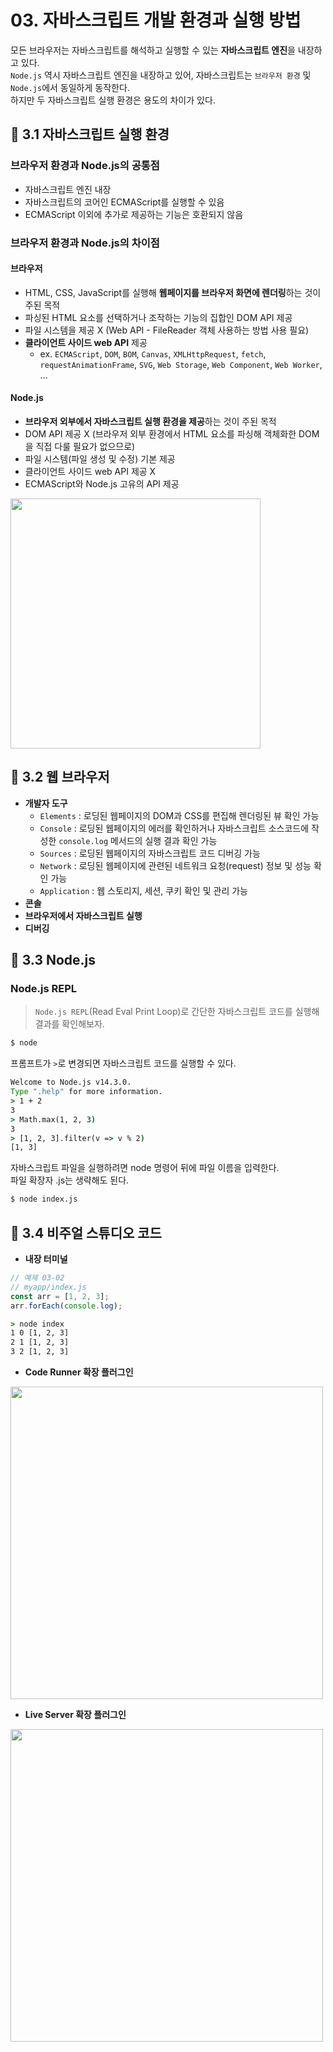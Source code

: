 # 03. 자바스크립트 개발 환경과 실행 방법
모든 브라우저는 자바스크립트를 해석하고 실행할 수 있는 **자바스크립트 엔진**을 내장하고 있다.    
`Node.js` 역시 자바스크립트 엔진을 내장하고 있어, 자바스크립트는 `브라우저 환경` 및 `Node.js`에서 동일하게 동작한다.    
하지만 두 자바스크립트 실행 환경은 용도의 차이가 있다.    

## 📌 3.1 자바스크립트 실행 환경
### 브라우저 환경과 Node.js의 공통점
- 자바스크립트 엔진 내장
- 자바스크립트의 코어인 ECMAScript를 실행할 수 있음
- ECMAScript 이외에 추가로 제공하는 기능은 호환되지 않음

### 브라우저 환경과 Node.js의 차이점
#### 브라우저
- HTML, CSS, JavaScript를 실행해 **웹페이지를 브라우저 화면에 렌더링**하는 것이 주된 목적
- 파싱된 HTML 요소를 선택하거나 조작하는 기능의 집합인 DOM API 제공
- 파일 시스템을 제공 X (Web API - FileReader 객체 사용하는 방법 사용 필요)
- **클라이언트 사이드 web API** 제공
    - ex. `ECMAScript`, `DOM`, `BOM`, `Canvas`, `XMLHttpRequest`, `fetch`, `requestAnimationFrame`, `SVG`, `Web Storage`, `Web Component`, `Web Worker`, ...  

#### Node.js
- **브라우저 외부에서 자바스크립트 실행 환경을 제공**하는 것이 주된 목적
- DOM API 제공 X (브라우저 외부 환경에서 HTML 요소를 파싱해 객체화한 DOM을 직접 다룰 필요가 없으므로)
- 파일 시스템(파일 생성 및 수정) 기본 제공
- 클라이언트 사이드 web API 제공 X
- ECMAScript와 Node.js 고유의 API 제공

<img src="https://user-images.githubusercontent.com/66112716/212527611-9a236055-a1f3-43f5-a535-138ba9c6ecdd.png" width="400" />

## 📌 3.2 웹 브라우저
- **개발자 도구**
    - `Elements` : 로딩된 웹페이지의 DOM과 CSS를 편집해 렌더링된 뷰 확인 가능
    - `Console` : 로딩된 웹페이지의 에러를 확인하거나 자바스크립트 소스코드에 작성한 `console.log` 메서드의 실행 결과 확인 가능
    - `Sources` : 로딩된 웹페이지의 자바스크립트 코드 디버깅 가능
    - `Network` : 로딩된 웹페이지에 관련된 네트워크 요청(request) 정보 및 성능 확인 가능
    - `Application` : 웹 스토리지, 세션, 쿠키 확인 및 관리 가능
- **콘솔**
- **브라우저에서 자바스크립트 실행**
- **디버깅**

## 📌 3.3 Node.js
### Node.js REPL
> `Node.js REPL`(Read Eval Print Loop)로 간단한 자바스크립트 코드를 실행해 결과를 확인해보자.

```cmd
$ node
```
프롬프트가 `>`로 변경되면 자바스크립트 코드를 실행할 수 있다.    
```cmd
Welcome to Node.js v14.3.0.
Type ".help" for more information.
> 1 + 2
3
> Math.max(1, 2, 3)
3
> [1, 2, 3].filter(v => v % 2)
[1, 3]
```
자바스크립트 파일을 실행하려면 node 명령어 뒤에 파일 이름을 입력한다.    
파일 확장자 .js는 생략해도 된다.    
```cmd
$ node index.js
```

## 📌 3.4 비주얼 스튜디오 코드
- **내장 터미널**
```js
// 예제 03-02
// myapp/index.js
const arr = [1, 2, 3];
arr.forEach(console.log);
```

```cmd
> node index
1 0 [1, 2, 3]
2 1 [1, 2, 3]
3 2 [1, 2, 3]
```
- **Code Runner 확장 플러그인**

<img src="https://user-images.githubusercontent.com/66112716/212529189-ce3ccb55-5e5c-490f-b855-64743be0b5c0.png" width="500" />

- **Live Server 확장 플러그인**

<img src="https://user-images.githubusercontent.com/66112716/212529138-597e13b8-ce22-4c95-b5a3-0b71b7321df3.png" width="500" />